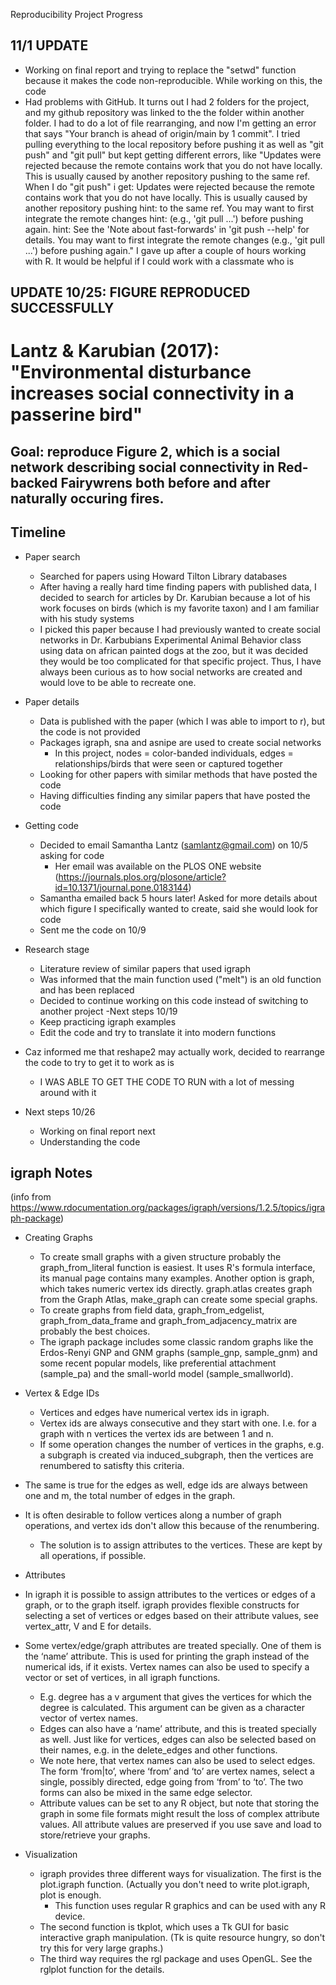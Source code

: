 Reproducibility Project Progress

## 11/1 UPDATE
- Working on final report and trying to replace the "setwd" function because it makes the code non-reproducible. While working on this, the code 
- Had problems with GitHub. It turns out I had 2 folders for the project, and my github repository was linked to the the folder within another folder. I had to do a lot of file rearranging, and now I'm getting an error that says "Your branch is ahead of origin/main by 1 commit". I tried pulling everything to the local repository before pushing it as well as "git push" and "git pull" but kept getting different errors, like "Updates were rejected because the remote contains work that you do not have locally. This is usually caused by another repository pushing to the same ref. 
When I do "git push" i get: Updates were rejected because the remote contains work that you do not have locally. This is usually caused by another repository pushing
hint: to the same ref. You may want to first integrate the remote changes
hint: (e.g., 'git pull ...') before pushing again.
hint: See the 'Note about fast-forwards' in 'git push --help' for details.
You may want to first integrate the remote changes (e.g., 'git pull ...') before pushing again." I gave up after a couple of hours working with R.  It would be helpful if I could work with a classmate who is 

## UPDATE 10/25: FIGURE REPRODUCED SUCCESSFULLY 

# Lantz & Karubian (2017): "Environmental disturbance increases social connectivity in a passerine bird"
## Goal: reproduce Figure 2, which is a social network describing social connectivity in Red-backed Fairywrens both before and after naturally occuring fires.

## Timeline 
- Paper search  
  - Searched for papers using Howard Tilton Library databases 
  - After having a really hard time finding papers with published data, I decided to search for articles by Dr. Karubian because a lot of his work focuses on birds (which is my favorite taxon) and I am familiar with his study systems 
  - I picked this paper because I had previously wanted to create social networks in Dr. Karbubians Experimental Animal Behavior class using data on african painted dogs at the zoo, but it was decided they would be too complicated for that specific project. Thus, I have always been curious as to how social networks are created and would love to be able to recreate one. 
- Paper details 
  - Data is published with the paper (which I was able to import to r), but the code is not provided  
  - Packages igraph, sna and asnipe are used to create social networks 
    - In this project, nodes = color-banded individuals, edges = relationships/birds that were seen or captured together
  - Looking for other papers with similar methods that have posted the code 
  - Having difficulties finding any similar papers that have posted the code
- Getting code 
  - Decided to email Samantha Lantz (samlantz@gmail.com) on 10/5 asking for code
    - Her email was available on the PLOS ONE website (https://journals.plos.org/plosone/article?id=10.1371/journal.pone.0183144)
  - Samantha emailed back 5 hours later! Asked for more details about which figure I specifically wanted to create, said she would look for code
  - Sent me the code on 10/9
- Research stage 
  - Literature review of similar papers that used igraph 
  - Was informed that the main function used ("melt") is an old function and has been replaced 
  - Decided to continue working on this code instead of switching to another project 
-Next steps 10/19
  - Keep practicing igraph examples 
  - Edit the code and try to translate it into modern functions 
  
- Caz informed me that reshape2 may actually work, decided to rearrange the code to try to get it to work as is 
  - I WAS ABLE TO GET THE CODE TO RUN with a lot of messing around with it 
- Next steps 10/26
  - Working on final report next 
  - Understanding the code 
    

## igraph Notes
(info from https://www.rdocumentation.org/packages/igraph/versions/1.2.5/topics/igraph-package)

- Creating Graphs
  - To create small graphs with a given structure probably the graph_from_literal function is easiest. It uses R's formula interface, its manual page contains many examples. Another option is graph, which takes numeric vertex ids directly. graph.atlas creates graph from the Graph Atlas, make_graph can create some special graphs.
  - To create graphs from field data, graph_from_edgelist, graph_from_data_frame and graph_from_adjacency_matrix are probably the best choices.
  - The igraph package includes some classic random graphs like the Erdos-Renyi GNP and GNM graphs (sample_gnp, sample_gnm) and some recent popular models, like preferential attachment (sample_pa) and the small-world model (sample_smallworld).

- Vertex & Edge IDs
  - Vertices and edges have numerical vertex ids in igraph. 
  - Vertex ids are always consecutive and they start with one. I.e. for a graph with n vertices the vertex ids are between 1 and n. 
  - If some operation changes the number of vertices in the graphs, e.g. a subgraph is created via induced_subgraph, then the vertices are renumbered to satisfty this criteria.
- The same is true for the edges as well, edge ids are always between one and m, the total number of edges in the graph.
- It is often desirable to follow vertices along a number of graph operations, and vertex ids don't allow this because of the renumbering. 
  - The solution is to assign attributes to the vertices. These are kept by all operations, if possible. 

- Attributes
- In igraph it is possible to assign attributes to the vertices or edges of a graph, or to the graph itself. igraph provides flexible constructs for selecting a set of vertices or edges based on their attribute values, see vertex_attr, V and E for details.
- Some vertex/edge/graph attributes are treated specially. One of them is the ‘name’ attribute. This is used for printing the graph instead of the numerical ids, if it exists. Vertex names can also be used to specify a vector or set of vertices, in all igraph functions. 
  - E.g. degree has a v argument that gives the vertices for which the degree is calculated. This argument can be given as a character vector of vertex names.
  - Edges can also have a ‘name’ attribute, and this is treated specially as well. Just like for vertices, edges can also be selected based on their names, e.g. in the delete_edges and other functions.
  - We note here, that vertex names can also be used to select edges. The form ‘from|to’, where ‘from’ and ‘to’ are vertex names, select a single, possibly directed, edge going from ‘from’ to ‘to’. The two forms can also be mixed in the same edge selector.
  - Attribute values can be set to any R object, but note that storing the graph in some file formats might result the loss of complex attribute values. All attribute values are preserved if you use save and load to store/retrieve your graphs.

- Visualization
  - igraph provides three different ways for visualization. The first is the plot.igraph function. (Actually you don't need to write plot.igraph, plot is enough.
    - This function uses regular R graphics and can be used with any R device.
  - The second function is tkplot, which uses a Tk GUI for basic interactive graph manipulation. (Tk is quite resource hungry, so don't try this for very large graphs.)
  - The third way requires the rgl package and uses OpenGL. See the rglplot function for the details.
